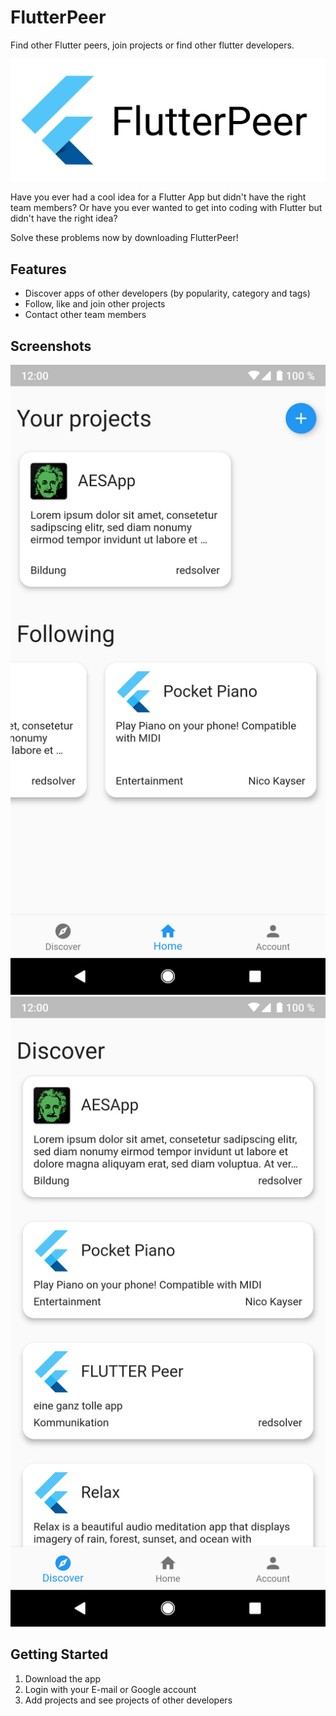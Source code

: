 # FlutterPeer

Find other Flutter peers, join projects or find other flutter developers.

![alt text](https://github.com/daniel-vera-g/flutter-peer/blob/master/assets/FlutterPeer_Logo.jpg "FlutterPeer Logo")

Have you ever had a cool idea for a Flutter App but didn't have the right team members?
Or have you ever wanted to get into coding with Flutter but didn't have the right idea?

Solve these problems now by downloading FlutterPeer!

## Features
- Discover apps of other developers (by popularity, category and tags)
- Follow, like and join other projects
- Contact other team members

## Screenshots

![Home Page Screenshot](https://github.com/daniel-vera-g/flutter-peer/blob/master/assets/Screenshot_20190601-193132.png "Home Page Screenshot")
![Discover Page Screenshot](https://github.com/daniel-vera-g/flutter-peer/blob/master/assets/2019-06-01-2.png "Discover Page Screenshot")

## Getting Started

1. Download the app
2. Login with your E-mail or Google account
3. Add projects and see projects of other developers
